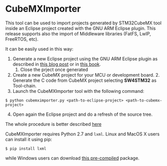 # CubeMXImporter
This tool can be used to import projects generated by STM32CubeMX tool inside an Eclipse project created with the GNU ARM Eclipse plugin. This release supports also the import of Middleware libraries (FatFS, LwIP, FreeRTOS, etc).

It can be easily used in this way:

1. Generate a new Eclipse project using the GNU ARM Eclipse plugin as described in [this blog post](http://www.carminenoviello.com/en/2015/06/04/stm32-applications-eclipse-gcc-stcube/) or in [this book](https://leanpub.com/mastering-stm32).
	1. Close the prject once generated
2. Create a new CubeMX project for your MCU or development board.
	2. Generate the C code from CubeMX project selecting **SW4STM32** as Tool-chain.
3. Launch the CubeMXImporter tool with the following command:
```
$ python cubemximporter.py <path-to-eclipse-project> <path-to-cubemx-project>
```
4. Open again the Eclipse project and do a refresh of the source tree.

The whole procedure is better described [here](http://www.carminenoviello.com/en/2015/11/02/quickly-import-stm32cubemx-project-eclipse-project/)

CubeMXImporter requires Python 2.7 and `lxml`. Linux and MacOS X users can install it using pip:

```
$ pip install lxml
```

while Windows users can download [this pre-compiled](http://bit.ly/1P4lxSO) package.
